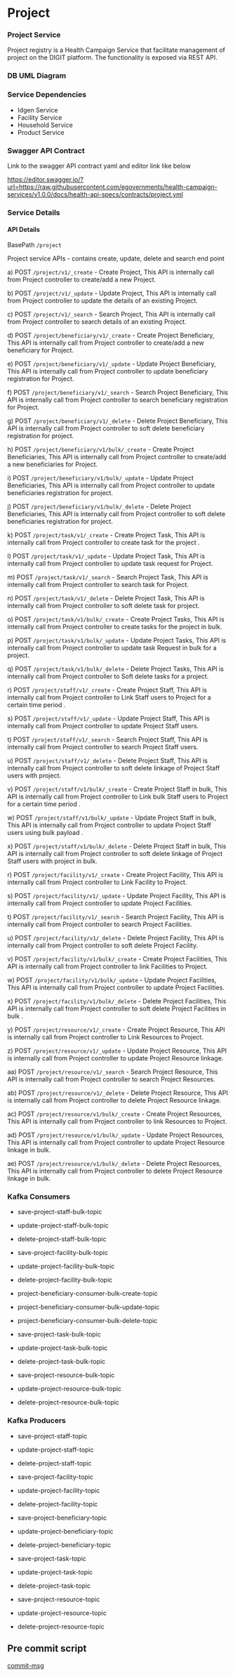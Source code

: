# Project

### Project Service
Project registry is a Health Campaign Service that facilitate management of project on the DIGIT platform. The functionality is exposed via REST API.

### DB UML Diagram

[//]: # (<img src="/Users/menkagorakhapuriya/Documents/Health campaign/health-campaign-services/health-services/Project/Project-uml-diagram.png"/>)

### Service Dependencies
- Idgen Service
- Facility Service
- Household Service
- Product Service

### Swagger API Contract
Link to the swagger API contract yaml and editor link like below

https://editor.swagger.io/?url=https://raw.githubusercontent.com/egovernments/health-campaign-services/v1.0.0/docs/health-api-specs/contracts/project.yml

### Service Details

#### API Details
BasePath `/project`

Project service APIs - contains create, update, delete and search end point

a) POST `/project/v1/_create` - Create Project, This API is internally call from Project controller to create/add a new Project.

b) POST `/project/v1/_update` - Update Project, This API is internally call from Project controller to update the details of an existing Project.

c) POST `/project/v1/_search` - Search Project, This API is internally call from Project controller to search details of an existing Project.


d) POST `/project/beneficiary/v1/_create` - Create Project Beneficiary, This API is internally call from Project controller to create/add a new beneficiary for Project.

e) POST `/project/beneficiary/v1/_update` - Update Project Beneficiary, This API is internally call from Project controller to update beneficiary registration for Project.

f) POST `/project/beneficiary/v1/_search` - Search Project Beneficiary, This API is internally call from Project controller to search beneficiary registration for Project.

g) POST `/project/beneficiary/v1/_delete` - Delete Project Beneficiary, This API is internally call from Project controller to soft delete beneficiary registration for project.

h) POST `/project/beneficiary/v1/bulk/_create` - Create Project Beneficiaries, This API is internally call from Project controller to create/add a new beneficiaries for Project.

i) POST `/project/beneficiary/v1/bulk/_update` - Update Project Beneficiaries, This API is internally call from Project controller to update beneficiaries registration for project.

j) POST `/project/beneficiary/v1/bulk/_delete` - Delete Project Beneficiaries, This API is internally call from Project controller to soft delete beneficiaries registration for project.


k) POST `/project/task/v1/_create` - Create Project Task, This API is internally call from Project controller to create task for the project .

l) POST `/project/task/v1/_update` - Update Project Task, This API is internally call from Project controller to update task request for Project.

m) POST `/project/task/v1/_search` - Search Project Task, This API is internally call from Project controller to search task for Project.

n) POST `/project/task/v1/_delete` - Delete Project Task, This API is internally call from Project controller to soft delete task for project.

o) POST `/project/task/v1/bulk/_create` - Create Project Tasks, This API is internally call from Project controller to create tasks for the project in bulk.

p) POST `/project/task/v1/bulk/_update` - Update Project Tasks, This API is internally call from Project controller to update task Request in bulk for a project.

q) POST `/project/task/v1/bulk/_delete` - Delete Project Tasks, This API is internally call from Project controller to Soft delete tasks for a project.


r) POST `/project/staff/v1/_create` - Create Project Staff, This API is internally call from Project controller to Link Staff users to Project for a certain time period .

s) POST `/project/staff/v1/_update` - Update Project Staff, This API is internally call from Project controller to update Project Staff users.

t) POST `/project/staff/v1/_search` - Search Project Staff, This API is internally call from Project controller to search Project Staff users.

u) POST `/project/staff/v1/_delete` - Delete Project Staff, This API is internally call from Project controller to soft delete linkage of Project Staff users with project.

v) POST `/project/staff/v1/bulk/_create` - Create Project Staff in bulk, This API is internally call from Project controller to Link bulk Staff users to Project for a certain time period .

w) POST `/project/staff/v1/bulk/_update` - Update Project Staff in bulk, This API is internally call from Project controller to update Project Staff users using bulk payload .

x) POST `/project/staff/v1/bulk/_delete` - Delete Project Staff in bulk, This API is internally call from Project controller to soft delete linkage of Project Staff users with project in bulk.


r) POST `/project/facility/v1/_create` - Create Project Facility, This API is internally call from Project controller to Link Facility to Project.

s) POST `/project/facility/v1/_update` - Update Project Facility, This API is internally call from Project controller to update Project Facilities.

t) POST `/project/facility/v1/_search` - Search Project Facility, This API is internally call from Project controller to search Project Facilities.

u) POST `/project/facility/v1/_delete` - Delete Project Facility, This API is internally call from Project controller to soft delete Project Facility.

v) POST `/project/facility/v1/bulk/_create` - Create Project Facilities, This API is internally call from Project controller to link Facilities to Project.

w) POST `/project/facility/v1/bulk/_update` - Update Project Facilities, This API is internally call from Project controller to update Project Facilities.

x) POST `/project/facility/v1/bulk/_delete` - Delete Project Facilities, This API is internally call from Project controller to soft delete Project Facilities in bulk .


y) POST `/project/resource/v1/_create` - Create Project Resource, This API is internally call from Project controller to Link Resources to Project.

z) POST `/project/resource/v1/_update` - Update Project Resource, This API is internally call from Project controller to update Project Resource linkage.

aa) POST `/project/resource/v1/_search` - Search Project Resource, This API is internally call from Project controller to search Project Resources.

ab) POST `/project/resource/v1/_delete` - Delete Project Resource, This API is internally call from Project controller to delete Project Resource linkage.

ac) POST `/project/resource/v1/bulk/_create` - Create Project Resources, This API is internally call from Project controller to link Resources to Project.

ad) POST `/project/resource/v1/bulk/_update` - Update Project Resources, This API is internally call from Project controller to update Project Resource linkage in bulk.

ae) POST `/project/resource/v1/bulk/_delete` - Delete Project Resources, This API is internally call from Project controller to delete Project Resource linkage in bulk.


### Kafka Consumers

- save-project-staff-bulk-topic
- update-project-staff-bulk-topic
- delete-project-staff-bulk-topic

- save-project-facility-bulk-topic
- update-project-facility-bulk-topic
- delete-project-facility-bulk-topic

- project-beneficiary-consumer-bulk-create-topic
- project-beneficiary-consumer-bulk-update-topic
- project-beneficiary-consumer-bulk-delete-topic

- save-project-task-bulk-topic
- update-project-task-bulk-topic
- delete-project-task-bulk-topic

- save-project-resource-bulk-topic
- update-project-resource-bulk-topic
- delete-project-resource-bulk-topic


### Kafka Producers

- save-project-staff-topic
- update-project-staff-topic
- delete-project-staff-topic

- save-project-facility-topic
- update-project-facility-topic
- delete-project-facility-topic

- save-project-beneficiary-topic
- update-project-beneficiary-topic
- delete-project-beneficiary-topic

- save-project-task-topic
- update-project-task-topic
- delete-project-task-topic

- save-project-resource-topic
- update-project-resource-topic
- delete-project-resource-topic


## Pre commit script

[commit-msg](https://gist.github.com/jayantp-egov/14f55deb344f1648503c6be7e580fa12)